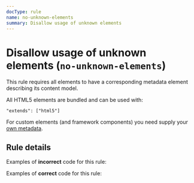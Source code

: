 ```yaml
---
docType: rule
name: no-unknown-elements
summary: Disallow usage of unknown elements
---
```


# Disallow usage of unknown elements (`no-unknown-elements`)

This rule requires all elements to have a corresponding metadata element
describing its content model.

All HTML5 elements are bundled and can be used with:

    "extends": ["html5"]

For custom elements (and framework components) you need supply your [own
metadata](../usage/elements.html).

## Rule details

Examples of **incorrect** code for this rule:

<validate name="incorrect" rules="no-unknown-elements">
    <custom-element></custom-element>
</validate>

Examples of **correct** code for this rule:

<validate name="correct" rules="no-unknown-elements">
    <div></div>
</validate>
